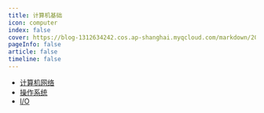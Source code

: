```yaml
---
title: 计算机基础
icon: computer
index: false
cover: https://blog-1312634242.cos.ap-shanghai.myqcloud.com/markdown/202305122sdf05406.jpg
pageInfo: false
article: false
timeline: false
---
```

- <HopeIcon icon="net"/> [计算机网络](1net)
- <HopeIcon icon="os"/> [操作系统](2os.md)
- <HopeIcon icon="io"/> [I/O](3io.md)


